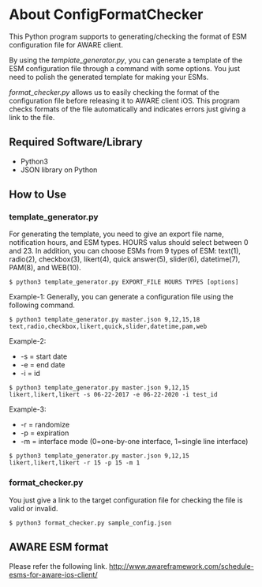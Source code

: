 # About ConfigFormatChecker
This Python program supports to generating/checking the format of ESM configuration file
 for AWARE client.

By using the *template_generator.py*, you can generate a template of the ESM configuration
 file through a command with some options.
You just need to polish the generated template for making your ESMs.

*format_checker.py* allows us to easily checking the format of the configuration file
 before releasing it to AWARE client iOS. This program checks formats of the file
 automatically and indicates errors just giving a link to the file.


## Required Software/Library
- Python3
- JSON library on Python

## How to Use

### template_generator.py
For generating the template, you need to give an export file name, notification hours, and ESM types.
HOURS valus should select between 0 and 23. In addition, you can choose ESMs from 9 types of ESM: text(1),
radio(2), checkbox(3), likert(4), quick answer(5), slider(6), datetime(7), PAM(8), and WEB(10).
```
$ python3 template_generator.py EXPORT_FILE HOURS TYPES [options]
```

Example-1:
Generally, you can generate a configuration file using the following command.
```
$ python3 template_generator.py master.json 9,12,15,18 text,radio,checkbox,likert,quick,slider,datetime,pam,web
```

Example-2:
* -s = start date
* -e = end date
* -i = id
```
$ python3 template_generator.py master.json 9,12,15 likert,likert,likert -s 06-22-2017 -e 06-22-2020 -i test_id
```

Example-3:
* -r = randomize
* -p = expiration
* -m = interface mode (0=one-by-one interface, 1=single line interface)
```
$ python3 template_generator.py master.json 9,12,15 likert,likert,likert -r 15 -p 15 -m 1
```


### format_checker.py
You just give a link to the target configuration file for checking the file is valid or invalid.

```
$ python3 format_checker.py sample_config.json
```

## AWARE ESM format
Please refer the following link.
http://www.awareframework.com/schedule-esms-for-aware-ios-client/



